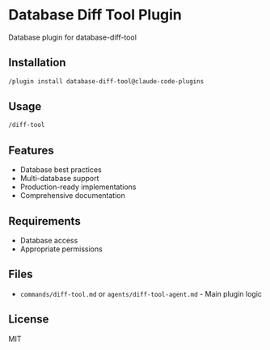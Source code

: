 # Database Diff Tool Plugin

Database plugin for database-diff-tool

## Installation

```bash
/plugin install database-diff-tool@claude-code-plugins
```

## Usage

```bash
/diff-tool
```

## Features

- Database best practices
- Multi-database support
- Production-ready implementations
- Comprehensive documentation

## Requirements

- Database access
- Appropriate permissions

## Files

- `commands/diff-tool.md` or `agents/diff-tool-agent.md` - Main plugin logic

## License

MIT

